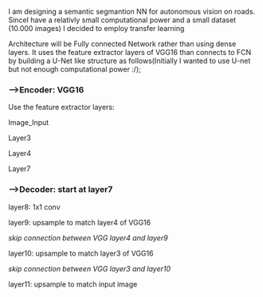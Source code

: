I am designing a semantic segmantion NN for autonomous vision on roads. SinceI have a relativly small computational power and a small dataset (10.000 images) I decided to employ transfer learning

Architecture will be Fully connected Network rather than using dense layers. It uses the feature extractor layers of VGG16 than connects to FCN by building a U-Net like structure as follows(Initially I wanted to use U-net but not enough computational power :/);

### -->Encoder: VGG16 
Use the feature extractor layers:

Image_Input

Layer3

Layer4

Layer7

### -->Decoder: start at layer7 

layer8: 1x1 conv

layer9:  upsample to match layer4 of VGG16

*skip connection between VGG layer4 and layer9*

layer10:  upsample to match layer3 of VGG16

*skip connection between VGG layer3 and layer10*

layer11:  upsample to match input image
